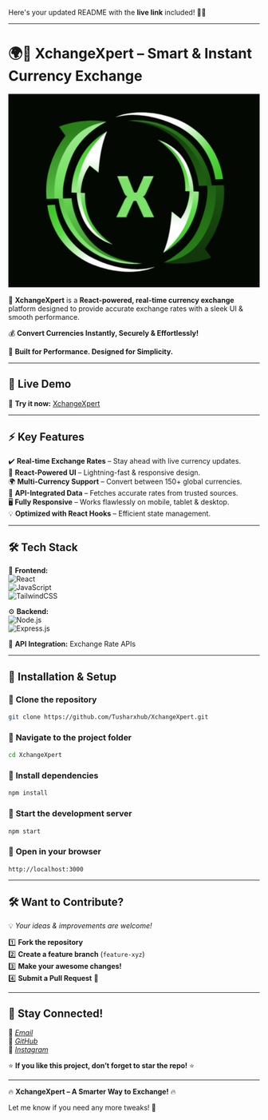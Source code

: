 Here's your updated README with the **live link** included! 🚀🔥  

---

# 🌍💸 **XchangeXpert** – Smart & Instant Currency Exchange  

![XchangeXpert Logo](https://github.com/Tusharxhub/XchangeXpert/blob/main/Logo.png?raw=true)  

🔄 **XchangeXpert** is a **React-powered, real-time currency exchange** platform designed to provide accurate exchange rates with a sleek UI & smooth performance.  

💰 **Convert Currencies Instantly, Securely & Effortlessly!**  

🚀 **Built for Performance. Designed for Simplicity.**  

---

## 🚀 **Live Demo**  
🔗 **Try it now:** [XchangeXpert](https://xchange-xpert-sepia.vercel.app/)  

---

## ⚡ **Key Features**  
✔️ **Real-time Exchange Rates** – Stay ahead with live currency updates.  
🎨 **React-Powered UI** – Lightning-fast & responsive design.  
🌍 **Multi-Currency Support** – Convert between 150+ global currencies.  
🔗 **API-Integrated Data** – Fetches accurate rates from trusted sources.  
🖥️ **Fully Responsive** – Works flawlessly on mobile, tablet & desktop.  
💡 **Optimized with React Hooks** – Efficient state management.  

---

## 🛠️ **Tech Stack**  
🚀 **Frontend:**  
![React](https://img.shields.io/badge/React-61DAFB?style=flat-square&logo=react&logoColor=black)  
![JavaScript](https://img.shields.io/badge/JavaScript-F7DF1E?style=flat-square&logo=javascript&logoColor=black)  
![TailwindCSS](https://img.shields.io/badge/TailwindCSS-38B2AC?style=flat-square&logo=tailwind-css&logoColor=white)  

⚙️ **Backend:**  
![Node.js](https://img.shields.io/badge/Node.js-43853D?style=flat-square&logo=node.js&logoColor=white)  
![Express.js](https://img.shields.io/badge/Express.js-000000?style=flat-square&logo=express&logoColor=white)  

📡 **API Integration:** Exchange Rate APIs  

---

## 📌 **Installation & Setup**  

### 🔹 **Clone the repository**  
```sh
git clone https://github.com/Tusharxhub/XchangeXpert.git
```
### 🔹 **Navigate to the project folder**  
```sh
cd XchangeXpert
```
### 🔹 **Install dependencies**  
```sh
npm install
```
### 🔹 **Start the development server**  
```sh
npm start
```
### 🔹 **Open in your browser**  
```
http://localhost:3000
```

---

## 🛠️ **Want to Contribute?**  
💡 *Your ideas & improvements are welcome!*  

1️⃣ **Fork the repository**  
2️⃣ **Create a feature branch** (`feature-xyz`)  
3️⃣ **Make your awesome changes!**  
4️⃣ **Submit a Pull Request** 🚀  

---

## 💌 **Stay Connected!**  
📧 [*Email*](mailto:t.k.d.dey2033929837@gmail.com)  
🔗 [*GitHub*](https://github.com/Tusharxhub)  
📸 [*Instagram*](https://www.instagram.com/tushardevx01/)  

⭐ **If you like this project, don’t forget to star the repo!** ⭐  

---

🔥 **XchangeXpert – A Smarter Way to Exchange!** 🔥  

Let me know if you need any more tweaks! 🚀
